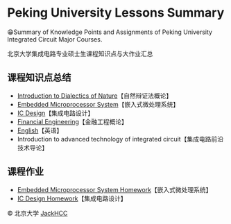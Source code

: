 # Peking University Lessons Summary

😁Summary of Knowledge Points and Assignments of Peking University Integrated Circuit Major Courses.

北京大学集成电路专业硕士生课程知识点与大作业汇总



## 课程知识点总结

- [Introduction to Dialectics of Nature](./Introduction_to_Dialectics_of_Nature/README.md)【自然辩证法概论】
- [Embedded Microprocessor System](https://blog.creativecc.cn/posts/Embedded-Microprocessor-System.html)【嵌入式微处理系统】
- [IC Design](https://blog.creativecc.cn/posts/embedded-ic-design.html)【集成电路设计】
- [Financial Engineering](https://blog.creativecc.cn/posts/financial-engineering.html)【金融工程概论】
- [English](./English/README.md)【英语】
- Introduction to advanced technology of integrated circuit【集成电路前沿技术导论】



## 课程作业

- [Embedded Microprocessor System Homework](https://github.com/JackHCC/Embedded-Microprocessor-System-Homework)【嵌入式微处理系统】
- [IC Design Homework](https://github.com/JackHCC/Digital-Integrated-Circuit-Design)【集成电路设计】



© 北京大学 [JackHCC](https://github.com/JackHCC)
